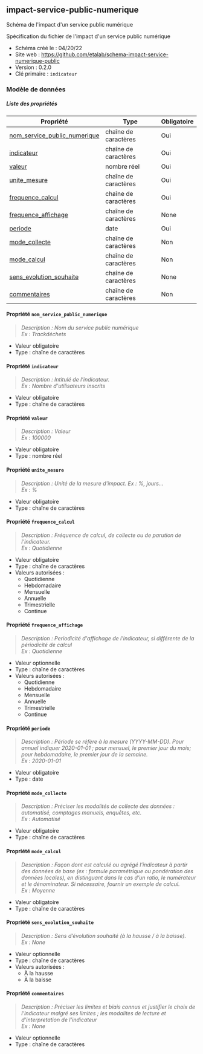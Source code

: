 <MenuSchema />

## impact-service-public-numerique

Schéma de l'impact d'un service public numérique

Spécification du fichier de l'impact d'un service public numérique

- Schéma créé le : 04/20/22
- Site web : https://github.com/etalab/schema-impact-service-numerique-public
- Version : 0.2.0
- Clé primaire : `indicateur`

### Modèle de données


##### Liste des propriétés

| Propriété | Type | Obligatoire |
| -- | -- | -- |
| [nom_service_public_numerique](#propriete-nom-service-public-numerique) | chaîne de caractères  | Oui |
| [indicateur](#propriete-indicateur) | chaîne de caractères  | Oui |
| [valeur](#propriete-valeur) | nombre réel  | Oui |
| [unite_mesure](#propriete-unite-mesure) | chaîne de caractères  | Oui |
| [frequence_calcul](#propriete-frequence-calcul) | chaîne de caractères  | Oui |
| [frequence_affichage](#propriete-frequence-affichage) | chaîne de caractères  | None |
| [periode](#propriete-periode) | date  | Oui |
| [mode_collecte](#propriete-mode-collecte) | chaîne de caractères  | Non |
| [mode_calcul](#propriete-mode-calcul) | chaîne de caractères  | Non |
| [sens_evolution_souhaite](#propriete-sens-evolution-souhaite) | chaîne de caractères  | None |
| [commentaires](#propriete-commentaires) | chaîne de caractères  | Non |

#### Propriété `nom_service_public_numerique`

> *Description : Nom du service public numérique<br/>Ex : Trackdéchets*
- Valeur obligatoire
- Type : chaîne de caractères

#### Propriété `indicateur`

> *Description : Intitulé de l’indicateur.<br/>Ex : Nombre d'utilisateurs inscrits*
- Valeur obligatoire
- Type : chaîne de caractères

#### Propriété `valeur`

> *Description : Valeur<br/>Ex : 100000*
- Valeur obligatoire
- Type : nombre réel

#### Propriété `unite_mesure`

> *Description : Unité de la mesure d'impact. Ex : %, jours...<br/>Ex : %*
- Valeur obligatoire
- Type : chaîne de caractères

#### Propriété `frequence_calcul`

> *Description : Fréquence de calcul, de collecte ou de parution de l’indicateur.<br/>Ex : Quotidienne*
- Valeur obligatoire
- Type : chaîne de caractères
- Valeurs autorisées : 
    - Quotidienne
    - Hebdomadaire
    - Mensuelle
    - Annuelle
    - Trimestrielle
    - Continue

#### Propriété `frequence_affichage`

> *Description : Periodicité d'affichage de l'indicateur, si différente de la périodicité de calcul<br/>Ex : Quotidienne*
- Valeur optionnelle
- Type : chaîne de caractères
- Valeurs autorisées : 
    - Quotidienne
    - Hebdomadaire
    - Mensuelle
    - Annuelle
    - Trimestrielle
    - Continue

#### Propriété `periode`

> *Description : Période se réfère à la mesure (YYYY-MM-DD). Pour annuel indiquer 2020-01-01 ; pour mensuel, le premier jour du mois; pour hebdomadaire, le premier jour de la semaine.<br/>Ex : 2020-01-01*
- Valeur obligatoire
- Type : date

#### Propriété `mode_collecte`

> *Description : Préciser les modalités de collecte des données : automatisé, comptages manuels, enquêtes, etc.<br/>Ex : Automatisé*
- Valeur obligatoire
- Type : chaîne de caractères

#### Propriété `mode_calcul`

> *Description : Façon dont est calculé ou agrégé l’indicateur à partir des données de base (ex : formule paramétrique ou pondération des données locales), en distinguant dans le cas d’un ratio, le numérateur et le dénominateur. Si nécessaire, fournir un exemple de calcul.<br/>Ex : Moyenne*
- Valeur obligatoire
- Type : chaîne de caractères

#### Propriété `sens_evolution_souhaite`

> *Description : Sens d’évolution souhaité (à la hausse / à la baisse).<br/>Ex : None*
- Valeur optionnelle
- Type : chaîne de caractères
- Valeurs autorisées : 
    - À la hausse
    - À la baisse

#### Propriété `commentaires`

> *Description : Préciser les limites et biais connus et justifier le choix de l’indicateur malgré ses limites ; les modalites de lecture et d'interpretation de l'indicateur<br/>Ex : None*
- Valeur optionnelle
- Type : chaîne de caractères
